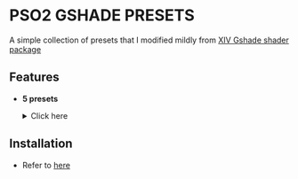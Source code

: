 # PSO2 GSHADE PRESETS

A simple collection of presets that I modified mildly from [XIV Gshade shader package](https://github.com/Mortalitas/GShade-Presets)

## Features 

- **5 presets** <details><summary>Click here</summary>
	
  - ## Nightbane
  
     ![Nightbane](https://github.com/hitman66/Gshade-PSO2-preset/blob/master/images/nightbane.jpg)
     - Based on [Full-TimeSenpai - Petrichor](https://twitter.com/faustsenpai)
	 - Recommended for night time or low light areas
	 
  - ## Skybane
  
    ![Nightbane](https://github.com/hitman66/Gshade-PSO2-preset/blob/master/images/skybane.jpg)
    - Based on [Full-TimeSenpai - Splendor](https://twitter.com/faustsenpai)
    - Recommended for general usage

  - ## Drybane

    ![Drybane](https://github.com/hitman66/Gshade-PSO2-preset/blob/master/images/drybane.jpg)
     - Based on [Talim - overdramatic](https://twitter.com/talim_sc)
     - Recommended for desert and alike

  - ## Coldbane

    ![Coldbane](https://github.com/hitman66/Gshade-PSO2-preset/blob/master/images/coldbane.jpg)
     - Based on [Espresso-Glow-Faint Luster](https://twitter.com/espressolala)
     - Recommended for snowy places and alike

  - ## Darkbane

    ![Darkbane](https://github.com/hitman66/Gshade-PSO2-preset/blob/master/images/darkbane.jpg)
     - Based on [Talim - Gentle Maya](https://twitter.com/talim_sc)
     - Experimental build. Wouldn't go best with bright characters.</details>
     
## Installation

- Refer to [here](https://github.com/hitman66/Gshade-PSO2-presets/wiki/Installation)
